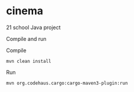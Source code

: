 # cinema
21 school Java project

Compile and run

Compile

    mvn clean install

Run

    mvn org.codehaus.cargo:cargo-maven3-plugin:run
